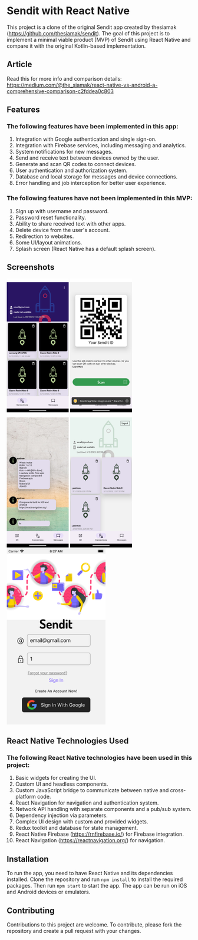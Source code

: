 # Sendit with React Native

This project is a clone of the original Sendit app created by thesiamak (https://github.com/thesiamak/sendit). The goal of this project is to implement a minimal viable product (MVP) of Sendit using React Native and compare it with the original Kotlin-based implementation.

## Article
Read this for more info and comparison details:
https://medium.com/@the_siamak/react-native-vs-android-a-comprehensive-comparison-c2fddea0c803

## Features

### The following features have been implemented in this app:

1. Integration with Google authentication and single sign-on.
2. Integration with Firebase services, including messaging and analytics.
3. System notifications for new messages.
4. Send and receive text between devices owned by the user.
5. Generate and scan QR codes to connect devices.
6. User authentication and authorization system.
7. Database and local storage for messages and device connections.
8. Error handling and job interception for better user experience.



### The following features have not been implemented in this MVP:

1. Sign up with username and password.
2. Password reset functionality.
3. Ability to share received text with other apps.
4. Delete device from the user's account.
5. Redirection to websites.
6. Some UI/layout animations.
7. Splash screen (React Native has a default splash screen).

## Screenshots
<img src="./assets/screenshots/Screenshot_android_devices.png" width="168"/> <img src="./assets/screenshots/Screenshot_1683073361.png" width="168"/> <img src="./assets/screenshots/Screenshot_1683073599.png" width="168"/> <img src="./assets/screenshots/Screenshot_1683073357.png" width="168"/> <img src="./assets/screenshots/Simulator Screenshot - iPhone SE (3rd generation) - 2023-05-03 at 08.27.25.png" width="268"/>

## React Native Technologies Used

### The following React Native technologies have been used in this project:

1. Basic widgets for creating the UI.
2. Custom UI and headless components.
3. Custom JavaScript bridge to communicate between native and cross-platform code.
4. React Navigation for navigation and authentication system.
5. Network API handling with separate components and a pub/sub system.
6. Dependency injection via parameters.
7. Complex UI design with custom and provided widgets.
8. Redux toolkit and database for state management.
9. React Native Firebase (https://rnfirebase.io/) for Firebase integration.
10. React Navigation (https://reactnavigation.org/) for navigation.

## Installation

To run the app, you need to have React Native and its dependencies installed. Clone the repository and run `npm install` to install the required packages. Then run `npm start` to start the app. The app can be run on iOS and Android devices or emulators.

## Contributing

Contributions to this project are welcome. To contribute, please fork the repository and create a pull request with your changes.
